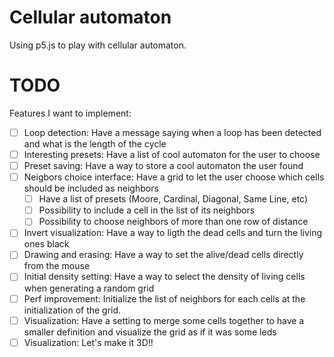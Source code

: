 # Cellular automaton

Using p5.js to play with cellular automaton.

# TODO
Features I want to implement:

 - [ ] Loop detection: Have a message saying when a loop has been detected and what is the length of the cycle
 - [ ] Interesting presets: Have a list of cool automaton for the user to choose
 - [ ] Preset saving: Have a way to store a cool automaton the user found
 - [ ] Neigbors choice interface: Have a grid to let the user choose which cells should be included as neighbors
    - [ ] Have a list of presets (Moore, Cardinal, Diagonal, Same Line, etc)
    - [ ] Possibility to include a cell in the list of its neighbors
    - [ ] Possibility to choose neighbors of more than one row of distance
 - [ ] Invert visualization: Have a way to ligth the dead cells and turn the living ones black
 - [ ] Drawing and erasing: Have a way to set the alive/dead cells directly from the mouse
 - [ ] Initial density setting: Have a way to select the density of living cells when generating a random grid
 - [ ] Perf improvement: Initialize the list of neighbors for each cells at the initialization of the grid.
 - [ ] Visualization: Have a setting to merge some cells together to have a smaller definition and visualize the grid as if it was some leds
 - [ ] Visualization: Let's make it 3D!!
